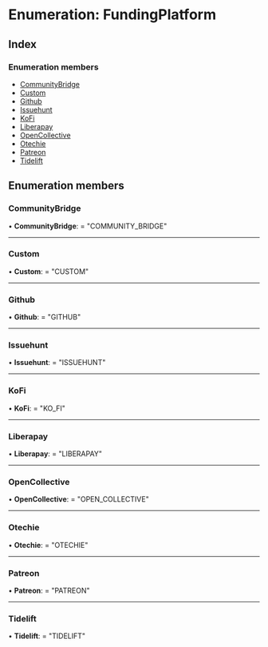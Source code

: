 
# Enumeration: FundingPlatform

## Index

### Enumeration members

* [CommunityBridge](fundingplatform.md#communitybridge)
* [Custom](fundingplatform.md#custom)
* [Github](fundingplatform.md#github)
* [Issuehunt](fundingplatform.md#issuehunt)
* [KoFi](fundingplatform.md#kofi)
* [Liberapay](fundingplatform.md#liberapay)
* [OpenCollective](fundingplatform.md#opencollective)
* [Otechie](fundingplatform.md#otechie)
* [Patreon](fundingplatform.md#patreon)
* [Tidelift](fundingplatform.md#tidelift)

## Enumeration members

###  CommunityBridge

• **CommunityBridge**: = "COMMUNITY_BRIDGE"

___

###  Custom

• **Custom**: = "CUSTOM"

___

###  Github

• **Github**: = "GITHUB"

___

###  Issuehunt

• **Issuehunt**: = "ISSUEHUNT"

___

###  KoFi

• **KoFi**: = "KO_FI"

___

###  Liberapay

• **Liberapay**: = "LIBERAPAY"

___

###  OpenCollective

• **OpenCollective**: = "OPEN_COLLECTIVE"

___

###  Otechie

• **Otechie**: = "OTECHIE"

___

###  Patreon

• **Patreon**: = "PATREON"

___

###  Tidelift

• **Tidelift**: = "TIDELIFT"
